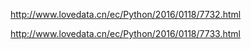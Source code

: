 http://www.lovedata.cn/ec/Python/2016/0118/7732.html


http://www.lovedata.cn/ec/Python/2016/0118/7733.html